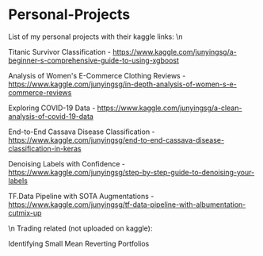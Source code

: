 # Personal-Projects

List of my personal projects with their kaggle links:
\n

Titanic Survivor Classification - https://www.kaggle.com/junyingsg/a-beginner-s-comprehensive-guide-to-using-xgboost

Analysis of Women's E-Commerce Clothing Reviews - https://www.kaggle.com/junyingsg/in-depth-analysis-of-women-s-e-commerce-reviews

Exploring COVID-19 Data - https://www.kaggle.com/junyingsg/a-clean-analysis-of-covid-19-data

End-to-End Cassava Disease Classification - https://www.kaggle.com/junyingsg/end-to-end-cassava-disease-classification-in-keras

Denoising Labels with Confidence - https://www.kaggle.com/junyingsg/step-by-step-guide-to-denoising-your-labels

TF.Data Pipeline with SOTA Augmentations - https://www.kaggle.com/junyingsg/tf-data-pipeline-with-albumentation-cutmix-up

\n
Trading related (not uploaded on kaggle):

Identifying Small Mean Reverting Portfolios
